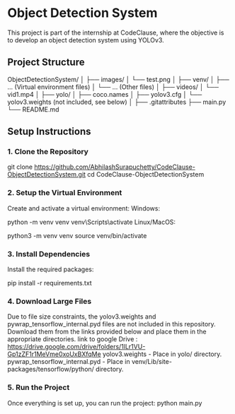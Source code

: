 # Object Detection System

This project is part of the internship at CodeClause, where the objective is to develop an object detection system using YOLOv3.

## Project Structure

ObjectDetectionSystem/
│
├── images/
│ └── test.png
│
├── venv/
│ ├── ... (Virtual environment files)
│ └── ... (Other files)
│
├── videos/
│ └── vid1.mp4
│
├── yolo/
│ ├── coco.names
│ ├── yolov3.cfg
│ └── yolov3.weights (not included, see below)
│
├── .gitattributes
├── main.py
└── README.md

## Setup Instructions

### 1. Clone the Repository

git clone https://github.com/AbhilashSurapuchetty/CodeClause-ObjectDetectionSystem.git
cd CodeClause-ObjectDetectionSystem 

### 2. Setup the Virtual Environment
Create and activate a virtual environment:
Windows:

python -m venv venv
venv\Scripts\activate
Linux/MacOS:

python3 -m venv venv
source venv/bin/activate

### 3. Install Dependencies
Install the required packages:

pip install -r requirements.txt

### 4. Download Large Files
Due to file size constraints, the yolov3.weights and pywrap_tensorflow_internal.pyd files are not included in this repository. Download them from the links provided below and place them in the appropriate directories.
link to google Drive : https://drive.google.com/drive/folders/1lLr1VU-Gp1zZF1r1MeVme0xoUxBXfqMe
yolov3.weights - Place in yolo/ directory.
pywrap_tensorflow_internal.pyd - Place in venv/Lib/site-packages/tensorflow/python/ directory.

### 5. Run the Project
Once everything is set up, you can run the project:
python main.py
